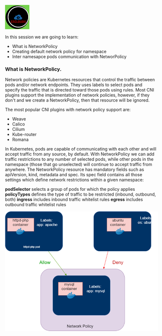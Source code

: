 <img src="../images/c4logo.png">

In this session we are going to learn: 
- What is NetworkPolicy
- Creating default network policy for namespace
- Inter namesapce pods communication with NetworPolicy

### What is NetworkPolicy.
Network policies are Kubernetes resources that control the traffic between pods and/or network endpoints. They uses labels to select pods and specify the traffic that is directed toward those pods using rules. Most CNI plugins support the implementation of network policies, however, if they don't and we create a NetworkPolicy, then that resource will be ignored.

The most popular CNI plugins with network policy support are:

- Weave
- Calico
- Cilium
- Kube-router
- Romana

In Kubernetes, pods are capable of communicating with each other and will accept traffic from any source, by default. With NetworkPolicy we can add traffic restrictions to any number of selected pods, while other pods in the namespace (those that go unselected) will continue to accept traffic from anywhere. The NetworkPolicy resource has mandatory fields such as apiVersion, kind, metadata and spec. Its spec field contains all those settings which define network restrictions within a given namespace:

**podSelector** selects a group of pods for which the policy applies
**policyTypes** defines the type of traffic to be restricted (inbound, outbound, both)
**ingress** includes inbound traffic whitelist rules
**egress** includes outbound traffic whitelist rules

<img src="../images/networkpolicy.png">